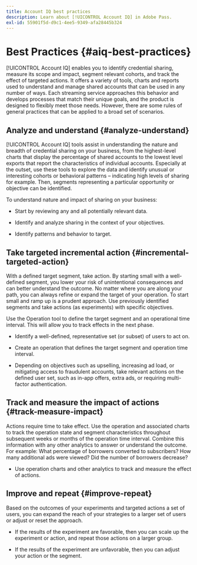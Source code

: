```yaml
---
title: Account IQ best practices
description: Learn about [!UICONTROL Account IQ] in Adobe Pass.
exl-id: 55901f5d-d9c1-4ee5-9349-afa28445b324
---
```

# Best Practices {#aiq-best-practices}

[!UICONTROL Account IQ] enables you to identify credential sharing, measure its scope and impact, segment relevant cohorts, and track the effect of targeted actions. It offers a variety of tools, charts and reports used to understand and manage shared accounts that can be used in any number of ways. Each streaming service approaches this behavior and develops processes that match their unique goals, and the product is designed to flexibly meet those needs.  However, there are some rules of general practices that can be applied to a broad set of scenarios.

## Analyze and understand {#analyze-understand}

[!UICONTROL Account IQ] tools assist in understanding the nature and breadth of credential sharing on your business, from the highest-level charts that display the percentage of shared accounts to the lowest level exports that report the characteristics of individual accounts. Especially at the outset, use these tools to explore the data and identify unusual or interesting cohorts or behavioral patterns – indicating high levels of sharing for example. Then, segments representing a particular opportunity or objective can be identified.

To understand nature and impact of sharing on your business:

* Start by reviewing any and all potentially relevant data.

* Identify and analyze sharing in the context of your objectives.

* Identify patterns and behavior to target.

## Take targeted incremental action {#incremental-targeted-action}

With a defined target segment, take action. By starting small with a well-defined segment, you lower your risk of unintentional consequences and can better understand the outcome. No matter where you are along your path, you can always refine or expand the target of your operation.
To start small and ramp up is a prudent approach. Use previously identified segments and take actions (as experiments) with specific objectives.

Use the Operation tool to define the target segment and an operational time interval. This will allow you to track effects in the next phase.

* Identify a well-defined, representative set (or subset) of users to act on.

* Create an operation that defines the target segment and operation time interval.

* Depending on objectives such as upselling, increasing ad load, or mitigating access to fraudulent accounts, take relevant actions on the defined user set, such as in-app offers, extra ads, or requiring multi-factor authentication.

<!--If necessary, gauge the affect [by measuring the impact of actions taken](#track-measure-impact).-->

## Track and measure the impact of actions {#track-measure-impact}

Actions require time to take effect. Use the operation and associated charts to track the operation state and segment characteristics throughout subsequent weeks or months of the operation time interval. Combine this information with any other analytics to answer or understand the outcome. For example: What percentage of borrowers converted to subscribers? How many additional ads were viewed? Did the number of borrowers decrease?

* Use operation charts and other analytics to track and measure the effect of actions.

## Improve and repeat {#improve-repeat}

Based on the outcomes of your experiments and targeted actions a set of users, you can expand the reach of your strategies to a larger set of users or adjust or reset the approach.

* If the results of the experiment are favorable, then you can scale up the experiment or action, and repeat those actions on a larger group.

* If the results of the experiment are unfavorable, then you can adjust your action or the segment.


